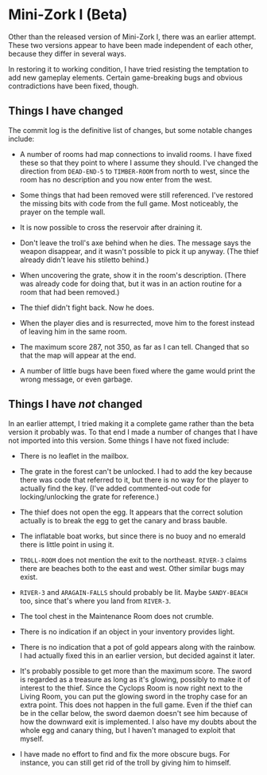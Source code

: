# Mini-Zork I (Beta)

Other than the released version of Mini-Zork I, there was an earlier
attempt. These two versions appear to have been made independent of
each other, because they differ in several ways.

In restoring it to working condition, I have tried resisting the
temptation to add new gameplay elements. Certain game-breaking bugs
and obvious contradictions have been fixed, though.

## Things I have changed

The commit log is the definitive list of changes, but some notable
changes include:

* A number of rooms had map connections to invalid rooms. I have fixed
  these so that they point to where I assume they should. I've changed
  the direction from ```DEAD-END-5``` to ```TIMBER-ROOM``` from north
  to west, since the room has no description and you now enter from
  the west.

* Some things that had been removed were still referenced. I've
  restored the missing bits with code from the full game. Most
  noticeably, the prayer on the temple wall.

* It is now possible to cross the reservoir after draining it.

* Don't leave the troll's axe behind when he dies. The message says
  the weapon disappear, and it wasn't possible to pick it up anyway.
  (The thief already didn't leave his stiletto behind.)

* When uncovering the grate, show it in the room's description. (There
  was already code for doing that, but it was in an action routine for
  a room that had been removed.)

* The thief didn't fight back. Now he does.

* When the player dies and is resurrected, move him to the forest
  instead of leaving him in the same room.

* The maximum score 287, not 350, as far as I can tell. Changed that
  so that the map will appear at the end.

* A number of little bugs have been fixed where the game would print
  the wrong message, or even garbage.

## Things I have *not* changed

In an earlier attempt, I tried making it a complete game rather than the beta version it probably was. To that end I made a number of changes that I have not imported into this version. Some things I have not fixed include:

* There is no leaflet in the mailbox.

* The grate in the forest can't be unlocked. I had to add the key
  because there was code that referred to it, but there is no way for
  the player to actually find the key. (I've added commented-out code
  for locking/unlocking the grate for reference.)

* The thief does not open the egg. It appears that the correct
  solution actually is to break the egg to get the canary and brass
  bauble.

* The inflatable boat works, but since there is no buoy and no emerald
  there is little point in using it.

* ```TROLL-ROOM``` does not mention the exit to the northeast.
  ```RIVER-3``` claims there are beaches both to the east and west.
  Other similar bugs may exist.

* ```RIVER-3``` and ```ARAGAIN-FALLS``` should probably be lit. Maybe
  ```SANDY-BEACH``` too, since that's where you land from
  ```RIVER-3```.

* The tool chest in the Maintenance Room does not crumble.

* There is no indication if an object in your inventory provides
  light.

* There is no indication that a pot of gold appears along with the
  rainbow. I had actually fixed this in an earlier version, but
  decided against it later.

* It's probably possible to get more than the maximum score. The sword
  is regarded as a treasure as long as it's glowing, possibly to make
  it of interest to the thief. Since the Cyclops Room is now right
  next to the Living Room, you can put the glowing sword in the trophy
  case for an extra point. This does not happen in the full game. Even
  if the thief can be in the cellar below, the sword daemon doesn't
  see him because of how the downward exit is implemented. I also have
  my doubts about the whole egg and canary thing, but I haven't
  managed to exploit that myself.

* I have made no effort to find and fix the more obscure bugs. For
  instance, you can still get rid of the troll by giving him to
  himself.
